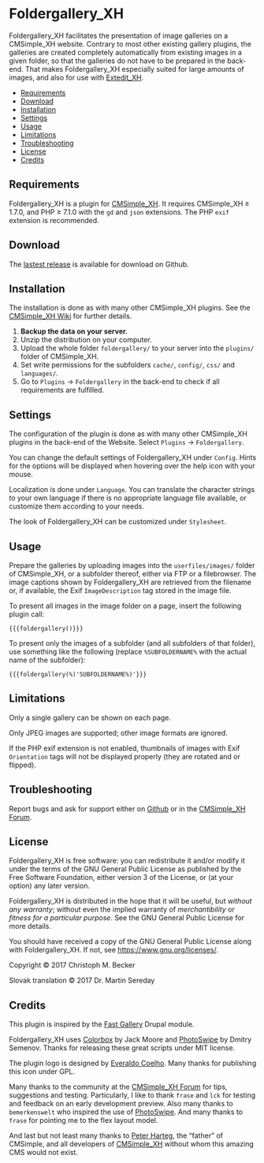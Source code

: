 # Foldergallery_XH

Foldergallery_XH facilitates the presentation of image galleries on a
CMSimple_XH website. Contrary to most other existing gallery plugins, the
galleries are created completely automatically from existing images in a
given folder, so that the galleries do not have to be prepared in the
back-end. That makes Foldergallery_XH especially suited for large amounts of
images, and also for use with [Extedit_XH](https://github.com/cmb69/extedit_xh).

- [Requirements](#requirements)
- [Download](#download)
- [Installation](#installation)
- [Settings](#settings)
- [Usage](#usage)
- [Limitations](#limitations)
- [Troubleshooting](#troubleshooting)
- [License](#license)
- [Credits](#credits)

## Requirements

Foldergallery_XH is a plugin for [CMSimple_XH](https://www.cmsimple-xh.org/).
It requires CMSimple_XH ≥ 1.7.0, and PHP ≥ 7.1.0 with the `gd` and `json` extensions.
The PHP `exif` extension is recommended.

## Download

The [lastest release](https://github.com/cmb69/foldergallery_xh/releases/latest)
is available for download on Github.

## Installation

The installation is done as with many other CMSimple_XH plugins. See the
[CMSimple_XH Wiki](https://wiki.cmsimple-xh.org/?for-users/working-with-the-cms/plugins)
for further details.

1. **Backup the data on your server.**
1. Unzip the distribution on your computer.
1. Upload the whole folder `foldergallery/` to your server into the `plugins/`
   folder of CMSimple_XH.
1. Set write permissions for the subfolders `cache/`, `config/`, `css/` and
   `languages/`.
1. Go to `Plugins` → `Foldergallery` in the back-end to check if
   all requirements are fulfilled.

## Settings

The configuration of the plugin is done as with many other CMSimple_XH plugins in
the back-end of the Website. Select `Plugins` → `Foldergallery`.

You can change the default settings of Foldergallery_XH under
`Config`. Hints for the options will be displayed when hovering over
the help icon with your mouse.

Localization is done under `Language`. You can translate the character
strings to your own language if there is no appropriate language file available,
or customize them according to your needs.

The look of Foldergallery_XH can be customized under `Stylesheet`.

## Usage

Prepare the galleries by uploading images into the `userfiles/images/` folder
of CMSimple_XH, or a subfolder thereof, either via FTP or a filebrowser.
The image captions shown by Foldergallery_XH are retrieved from the filename or,
if available, the Exif `ImageDescription` tag stored in the image file.

To present all images in the image folder on a page, insert the following
plugin call:

    {{{foldergallery()}}}

To present only the images of a subfolder (and all subfolders of that
folder), use something like the following (replace `%SUBFOLDERNAME%`
with the actual name of the subfolder):

    {{{foldergallery(%)'SUBFOLDERNAME%)'}}}

## Limitations

Only a single gallery can be shown on each page.

Only JPEG images are supported; other image formats are ignored.

If the PHP exif extension is not enabled, thumbnails of images with Exif
`Orientation` tags will not be displayed properly (they are rotated and or flipped).

## Troubleshooting

Report bugs and ask for support either on
[Github](https://github.com/cmb69/foldergallery_xh/issues)
or in the [CMSimple_XH Forum](https://cmsimpleforum.com/).

## License

Foldergallery_XH is free software: you can redistribute it and/or modify
it under the terms of the GNU General Public License as published by
the Free Software Foundation, either version 3 of the License, or
(at your option) any later version.

Foldergallery_XH is distributed in the hope that it will be useful,
but *without any warranty*; without even the implied warranty of
*merchantibility* or *fitness for a particular purpose*. See the
GNU General Public License for more details.

You should have received a copy of the GNU General Public License
along with Foldergallery_XH.  If not, see <https://www.gnu.org/licenses/>.

Copyright © 2017 Christoph M. Becker

Slovak translation © 2017 Dr. Martin Sereday

## Credits

This plugin is inspired by the [Fast Gallery](https://www.drupal.org/project/fast_gallery)
Drupal module.

Foldergallery_XH uses [Colorbox](https://www.jacklmoore.com/colorbox/) by Jack Moore
and [PhotoSwipe](https://photoswipe.com/) by Dmitry Semenov.
Thanks for releasing these great scripts under MIT license.

The plugin logo is designed by [Everaldo Coelho](https://www.everaldo.com/).
Many thanks for publishing this icon under GPL.

Many thanks to the community at the [CMSimple_XH Forum](https://www.cmsimpleforum.com)
for tips, suggestions and testing. Particularly, I like to thank `frase` and `lck`
for testing and feedback on an early development preview. Also many thanks to
`bemerkenswelt` who inspired the use of [PhotoSwipe](https://photoswipe.com/).
And many thanks to `frase` for pointing me to the flex layout model.

And last but not least many thanks to [Peter Harteg](https://www.harteg.dk/),
the “father” of CMSimple, and all developers of [CMSimple_XH](https://www.cmsimple-xh.org/)
without whom this amazing CMS would not exist.
